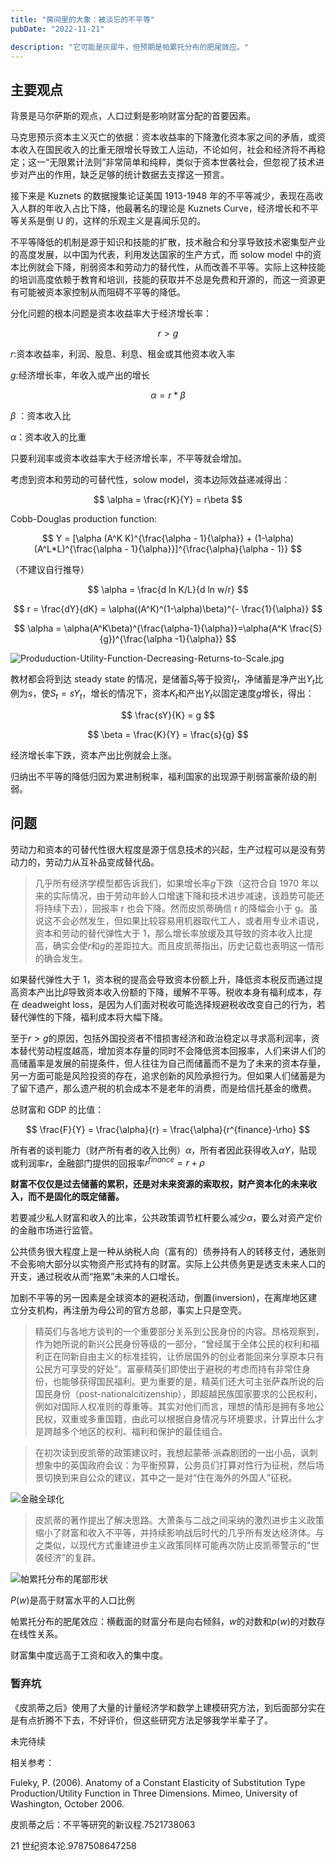 ```yaml
---
title: "房间里的大象：被淡忘的不平等"
pubDate: "2022-11-21"

description: "它可能是灰犀牛，但预期是帕累托分布的肥尾效应。"
---
```


## 主要观点

背景是马尔萨斯的观点，人口过剩是影响财富分配的首要因素。

马克思预示资本主义灭亡的依据：资本收益率的下降激化资本家之间的矛盾，或资本收入在国民收入的比重无限增长导致工人运动，不论如何，社会和经济将不再稳定；这一“无限累计法则”非常简单和纯粹，类似于资本世袭社会，但忽视了技术进步对产出的作用，缺乏足够的统计数据去支撑这一预言。

接下来是 Kuznets 的数据搜集论证美国 1913-1948 年的不平等减少，表现在高收入人群的年收入占比下降，他最著名的理论是 Kuznets Curve，经济增长和不平等关系是倒 U 的，这样的乐观主义是喜闻乐见的。

不平等降低的机制是源于知识和技能的扩散，技术融合和分享导致技术密集型产业的高度发展，以中国为代表，利用发达国家的生产方式，而 solow model 中的资本比例就会下降，削弱资本和劳动力的替代性，从而改善不平等。实际上这种技能的培训高度依赖于教育和培训，技能的获取并不总是免费和开源的，而这一资源更有可能被资本家控制从而阻碍不平等的降低。

分化问题的根本问题是资本收益率大于经济增长率：

$$
r>g
$$

$r$:资本收益率，利润、股息、利息、租金或其他资本收入率

$g$:经济增长率，年收入或产出的增长

$$
\alpha  = r * \beta
$$

$\beta$ ：资本收入比

$\alpha$：资本收入的比重

只要利润率或资本收益率大于经济增长率，不平等就会增加。

考虑到资本和劳动的可替代性，solow model，资本边际效益递减得出：

$$
\alpha = \frac{rK}{Y} = r\beta
$$

Cobb-Douglas production function:

$$
Y = [\alpha (A^K K)^{\frac{\alpha - 1}{\alpha}} + (1-\alpha)(A^L*L)^{\frac{\alpha - 1}{\alpha}}]^{\frac{\alpha}{\alpha - 1}}
$$

（不建议自行推导）

$$
\alpha = \frac{d ln K/L}{d ln w/r}
$$

$$
r = \frac{dY}{dK} = \alpha((A^K)^(1-\alpha)\beta)^{-
\frac{1}{\alpha}}
$$

$$
\alpha = \alpha(A^K\beta)^{\frac{\alpha-1}{\alpha}}=\alpha(A^K \frac{S}{g})^{\frac{\alpha -1}{\alpha}}
$$

![Produduction-Utility-Function-Decreasing-Returns-to-Scale.jpg](/static/images/Produduction-Utility-Function-Decreasing-Returns-to-Scale.jpg)

教材都会将到达 steady state 的情况，是储蓄$S_t$等于投资$I_t$，净储蓄是净产出$Y_t$比例为$s$，使$S_t = sY_t$，增长的情况下，资本$K_t$和产出$Y_t$以固定速度$g$增长，得出：

$$
\frac{sY}{K} = g
$$

$$
\beta = \frac{K}{Y} = \frac{s}{g}
$$

经济增长率下跌，资本产出比例就会上涨。

归纳出不平等的降低归因为累进制税率，福利国家的出现源于削弱富豪阶级的削弱。

## 问题

劳动力和资本的可替代性很大程度是源于信息技术的兴起，生产过程可以是没有劳动力的，劳动力从互补品变成替代品。

> 几乎所有经济学模型都告诉我们，如果增长率$g$下跌（这符合自 1970 年以来的实际情况，由于劳动年龄人口增速下降和技术进步减速，该趋势可能还将持续下去），回报率 r 也会下降。然而皮凯蒂确信 r 的降幅会小于 g。虽说这不会必然发生，但如果比较容易用机器取代工人，或者用专业术语说，资本和劳动的替代弹性大于 1，那么增长率放缓及其导致的资本收入比提高，确实会使$r$和$g$的差距拉大。而且皮凯蒂指出，历史记载也表明这一情形的确会发生。

如果替代弹性大于 1，资本税的提高会导致资本份额上升，降低资本税反而通过提高资本产出比$\beta$导致资本收入份额的下降，缓解不平等。税收本身有福利成本，存在 deadweight loss，是因为人们面对税收可能选择规避税收改变自己的行为，若替代弹性的下降，福利成本将大幅下降。

至于$r>g$的原因，包括外国投资者不惜损害经济和政治稳定以寻求高利润率，资本替代劳动程度越高，增加资本存量的同时不会降低资本回报率，人们来讲人们的高储蓄率是发展的前提条件，但人往往为自己而储蓄而不是为了未来的资本存量，另一方面可能是风险投资的存在，追求创新的风险承担行为。但如果人们储蓄是为了留下遗产，那么遗产税的机会成本不是老年的消费，而是给信托基金的缴费。

总财富和 GDP 的比值：

$$
\frac{F}{Y} = \frac{\alpha}{r} = \frac{\alpha}{r^{finance}-\rho}
$$

所有者的谈判能力（财产所有者的收入比例）$\alpha$，所有者因此获得收入$\alpha Y$，贴现或利润率$r$，金融部门提供的回报率$r^{finance} = r + \rho$

**财富不仅仅是过去储蓄的累积，还是对未来资源的索取权，财产资本化的未来收入，而不是固化的既定储蓄。**

若要减少私人财富和收入的比率，公共政策调节杠杆要么减少$\alpha$，要么对资产定价的金融市场进行监管。

公共债务很大程度上是一种从纳税人向（富有的）债券持有人的转移支付，通胀则不会影响大部分以实物资产形式持有的财富。实际上公共债务更是透支未来人口的开支，通过税收从而“拖累”未来的人口增长。

加剧不平等的另一因素是全球资本的避税活动，倒置(inversion)，在离岸地区建立分支机构，再注册为母公司的官方总部，事实上只是空壳。

> 精英们与各地方谈判的一个重要部分关系到公民身份的内容。昂格观察到，作为她所说的新兴公民身份等级的一部分，“曾经属于全体公民的权利和福利正在同新自由主义的标准挂钩，让侨居国外的创业者能回来分享原本只有公民方可享受的好处”。富豪精英们即使出于避税的考虑而持有非常住身份，也能够获得国民福利。更为重要的是，精英们还大可主张萨森所说的后国民身份（post-nationalcitizenship），即超越民族国家要求的公民权利，例如对国际人权准则的尊重等。其实对他们而言，理想的情形是拥有多地公民权，双重或多重国籍，由此可以根据自身情况与环境要求，计算出什么才是跨越多个地区的权利、福利和保护的最佳组合。

> 在初次读到皮凯蒂的政策建议时，我想起蒙蒂·派森剧团的一出小品，讽刺想象中的英国政府会议：为平衡预算，公务员们打算对性行为征税，然后场景切换到来自公众的建议，其中之一是对“住在海外的外国人”征税。

![金融全球化](/static/images/financial-globalization.png)

> 皮凯蒂的著作提出了解决思路。大萧条与二战之间采纳的激烈进步主义政策缩小了财富和收入不平等，并持续影响战后时代的几乎所有发达经济体。与之类似，以现代方式重建进步主义政策同样可能再次防止皮凯蒂警示的“世袭经济”的复辟。

![帕累托分布的尾部形状](/static/images/Tail-shape-of-the-Pareto-distribution.png)

$P(w)$是高于财富水平的人口比例

帕累托分布的肥尾效应：横截面的财富分布是向右倾斜，$w$的对数和$p(w)$的对数存在线性关系。

财富集中度远高于工资和收入的集中度。

### 暂弃坑

《皮凯蒂之后》使用了大量的计量经济学和数学上建模研究方法，到后面部分实在是有点折腾不下去，不好评价，但这些研究方法足够我学半辈子了。

未完待续

相关参考：

Fuleky, P. (2006). Anatomy of a Constant Elasticity of Substitution Type Production/Utility Function in Three Dimensions. Mimeo, University of Washington, October 2006.

皮凯蒂之后：不平等研究的新议程.7521738063

21 世纪资本论.9787508647258

